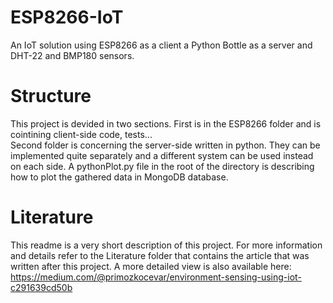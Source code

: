 # ESP8266-IoT
An IoT solution using ESP8266 as a client a Python Bottle as a server and DHT-22 and BMP180 sensors.  
# Structure
This project is devided in two sections. First is in the ESP8266 folder and is cointining client-side code, tests...  
Second folder is concerning the server-side written in python. They can be implemented quite separately and a different system can be used instead on each side.
A pythonPlot.py file in the root of the directory is describing how to plot the gathered data in MongoDB database.

# Literature
This readme is a very short description of this project. For more information and details refer to the Literature folder that contains the article that was written after this project. 
A more detailed view is also available here:  
https://medium.com/@primozkocevar/environment-sensing-using-iot-c291639cd50b
